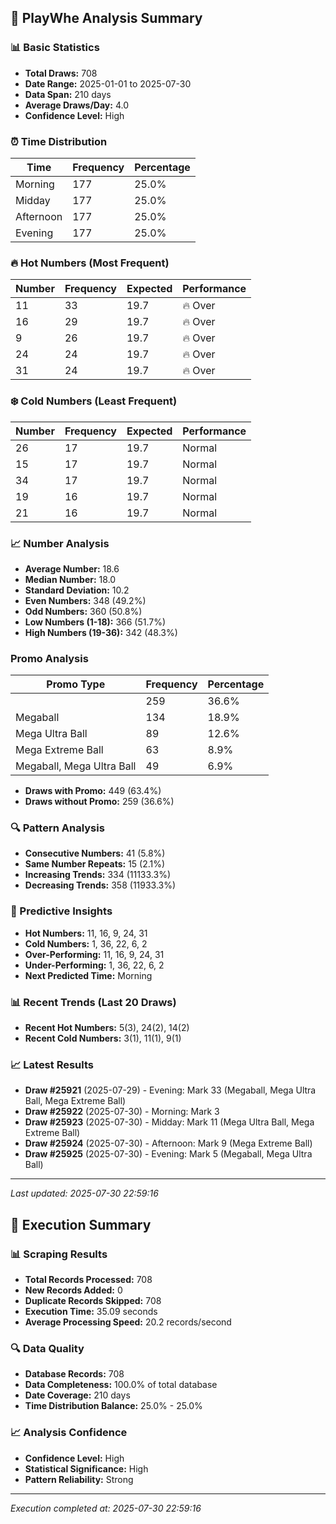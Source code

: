 
## 🎯 PlayWhe Analysis Summary

### 📊 Basic Statistics
- **Total Draws:** 708
- **Date Range:** 2025-01-01 to 2025-07-30
- **Data Span:** 210 days
- **Average Draws/Day:** 4.0
- **Confidence Level:** High

### ⏰ Time Distribution
| Time | Frequency | Percentage |
|------|-----------|------------|
| Morning | 177 | 25.0% |
| Midday | 177 | 25.0% |
| Afternoon | 177 | 25.0% |
| Evening | 177 | 25.0% |

### 🔥 Hot Numbers (Most Frequent)
| Number | Frequency | Expected | Performance |
|--------|-----------|----------|-------------|
| 11 | 33 | 19.7 | 🔥 Over |
| 16 | 29 | 19.7 | 🔥 Over |
| 9 | 26 | 19.7 | 🔥 Over |
| 24 | 24 | 19.7 | 🔥 Over |
| 31 | 24 | 19.7 | 🔥 Over |

### ❄️ Cold Numbers (Least Frequent)
| Number | Frequency | Expected | Performance |
|--------|-----------|----------|-------------|
| 26 | 17 | 19.7 | Normal |
| 15 | 17 | 19.7 | Normal |
| 34 | 17 | 19.7 | Normal |
| 19 | 16 | 19.7 | Normal |
| 21 | 16 | 19.7 | Normal |

### 📈 Number Analysis
- **Average Number:** 18.6
- **Median Number:** 18.0
- **Standard Deviation:** 10.2
- **Even Numbers:** 348 (49.2%)
- **Odd Numbers:** 360 (50.8%)
- **Low Numbers (1-18):** 366 (51.7%)
- **High Numbers (19-36):** 342 (48.3%)

###  Promo Analysis
| Promo Type | Frequency | Percentage |
|------------|-----------|------------|
|  | 259 | 36.6% |
| Megaball | 134 | 18.9% |
| Mega Ultra Ball | 89 | 12.6% |
| Mega Extreme Ball | 63 | 8.9% |
| Megaball, Mega Ultra Ball | 49 | 6.9% |
- **Draws with Promo:** 449 (63.4%)
- **Draws without Promo:** 259 (36.6%)

### 🔍 Pattern Analysis
- **Consecutive Numbers:** 41 (5.8%)
- **Same Number Repeats:** 15 (2.1%)
- **Increasing Trends:** 334 (11133.3%)
- **Decreasing Trends:** 358 (11933.3%)

### 🔮 Predictive Insights
- **Hot Numbers:** 11, 16, 9, 24, 31
- **Cold Numbers:** 1, 36, 22, 6, 2
- **Over-Performing:** 11, 16, 9, 24, 31
- **Under-Performing:** 1, 36, 22, 6, 2
- **Next Predicted Time:** Morning

### 📊 Recent Trends (Last 20 Draws)
- **Recent Hot Numbers:** 5(3), 24(2), 14(2)
- **Recent Cold Numbers:** 3(1), 11(1), 9(1)

### 📈 Latest Results
- **Draw #25921** (2025-07-29) - Evening: Mark 33 (Megaball, Mega Ultra Ball, Mega Extreme Ball)
- **Draw #25922** (2025-07-30) - Morning: Mark 3 
- **Draw #25923** (2025-07-30) - Midday: Mark 11 (Mega Ultra Ball, Mega Extreme Ball)
- **Draw #25924** (2025-07-30) - Afternoon: Mark 9 (Mega Extreme Ball)
- **Draw #25925** (2025-07-30) - Evening: Mark 5 (Megaball, Mega Ultra Ball)

---
*Last updated: 2025-07-30 22:59:16*

## 🚀 Execution Summary

### 📊 Scraping Results
- **Total Records Processed:** 708
- **New Records Added:** 0
- **Duplicate Records Skipped:** 708
- **Execution Time:** 35.09 seconds
- **Average Processing Speed:** 20.2 records/second

### 🔍 Data Quality
- **Database Records:** 708
- **Data Completeness:** 100.0% of total database
- **Date Coverage:** 210 days
- **Time Distribution Balance:** 25.0% - 25.0%

### 📈 Analysis Confidence
- **Confidence Level:** High
- **Statistical Significance:** High
- **Pattern Reliability:** Strong

---
*Execution completed at: 2025-07-30 22:59:16*
